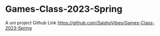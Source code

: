 # Games-Class-2023-Spring
A uni project
Github Link https://github.com/SaishoVibes/Games-Class-2023-Spring
